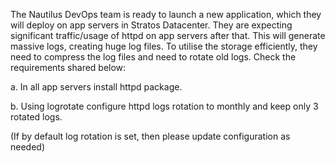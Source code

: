 The Nautilus DevOps team is ready to launch a new application, which they will deploy on app servers in Stratos Datacenter. They are expecting significant traffic/usage of httpd on app servers after that. This will generate massive logs, creating huge log files. To utilise the storage efficiently, they need to compress the log files and need to rotate old logs. Check the requirements shared below:



a. In all app servers install httpd package.

b. Using logrotate configure httpd logs rotation to monthly and keep only 3 rotated logs.

(If by default log rotation is set, then please update configuration as needed)